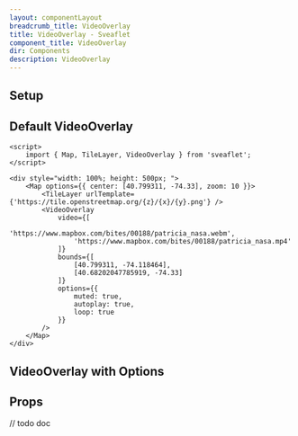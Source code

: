 ```yaml
---
layout: componentLayout
breadcrumb_title: VideoOverlay
title: VideoOverlay - Sveaflet
component_title: VideoOverlay
dir: Components
description: VideoOverlay
---
```


## Setup

## Default VideoOverlay

```svelte example csr
<script>
	import { Map, TileLayer, VideoOverlay } from 'sveaflet';
</script>

<div style="width: 100%; height: 500px; ">
	<Map options={{ center: [40.799311, -74.33], zoom: 10 }}>
		<TileLayer urlTemplate={'https://tile.openstreetmap.org/{z}/{x}/{y}.png'} />
		<VideoOverlay
			video={[
				'https://www.mapbox.com/bites/00188/patricia_nasa.webm',
				'https://www.mapbox.com/bites/00188/patricia_nasa.mp4'
			]}
			bounds={[
				[40.799311, -74.118464],
				[40.68202047785919, -74.33]
			]}
			options={{
				muted: true,
				autoplay: true,
				loop: true
			}}
		/>
	</Map>
</div>
```

## VideoOverlay with Options

## Props

// todo doc

